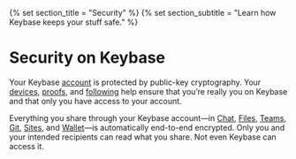 {% set section_title = "Security" %}
{% set section_subtitle = "Learn how Keybase keeps your stuff  safe." %}

# Security on Keybase
Your Keybase [account](/accounts) is protected by public-key cryptography. Your [devices](/accounts/devices), [proofs](/accounts/proofs), and [following](/accounts/following) help ensure that you’re really you on Keybase and that only you have access to your account. 

Everything you share through your Keybase account—in [Chat](/chat), [Files](/files), [Teams](/teams), [Git](/git), [Sites](/sites), and [Wallet](/wallet)—is automatically end-to-end encrypted. Only you and your intended recipients can read what you share. Not even Keybase can access it. 